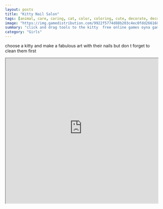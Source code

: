 ```yaml
---
layout: posts
title: "Kitty Nail Salon"
tags: [animal, care, caring, cat, color, coloring, cute, decorate, decorating, fun, kitty, nail, pet, free, online, games, oyna, game, free, games, play, play, games]
image: "https://img.gamedistribution.com/9922f5774d88b203c4ec0fdd26616899.jpg"
summary: "click and drag tools to the kitty  free online games oyna game free games play play games"
category: "Girls"
---
```


choose a kitty and make a fabulous art with their nails but don t forget to clean them first

<iframe width="100%" height="480px;" src="https://flash.gamedistribution.com?game=9922f5774d88b203c4ec0fdd26616899"></iframe>